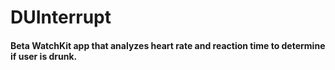 # DUInterrupt
#### Beta WatchKit app that analyzes heart rate and reaction time to determine if user is drunk. 
